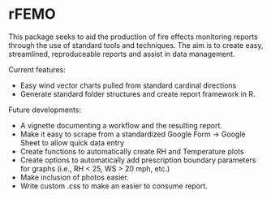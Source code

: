 # rFEMO

This package seeks to aid the production of fire effects monitoring reports through the use of standard tools and techniques. The aim is to create easy, streamlined, reproduceable reports and assist in data management.

Current features:
* Easy wind vector charts pulled from standard cardinal directions
* Generate standard folder structures and create report framework in R.

Future developments:
* A vignette documenting a workflow and the resulting report.
* Make it easy to scrape from a standardized Google Form -> Google Sheet to allow quick data entry
* Create functions to automatically create RH and Temperature plots
* Create options to automatically add prescription boundary parameters for graphs (i.e., RH < 25, WS > 20 mph, etc.)
* Make inclusion of photos easier.
* Write custom .css to make an easier to consume report.

